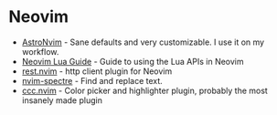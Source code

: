 # Neovim

- [AstroNvim](https://astronvim.com) - Sane defaults and very customizable. I use it on my workflow.
- [Neovim Lua Guide](https://github.com/nanotee/nvim-lua-guide) - Guide to using the Lua APIs in Neovim
- [rest.nvim](https://github.com/rest-nvim/rest.nvim) - http client plugin for Neovim
- [nvim-spectre](https://github.com/nvim-pack/nvim-spectre) - Find and replace text.
- [ccc.nvim](https://github.com/uga-rosa/ccc.nvim) - Color picker and highlighter plugin, probably the most insanely made plugin
